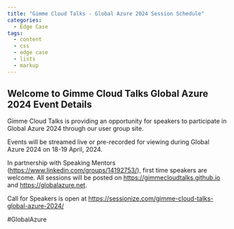 ```yaml
---
title: "Gimme Cloud Talks - Global Azure 2024 Session Schedule"
categories:
  - Edge Case
tags:
  - content
  - css
  - edge case
  - lists
  - markup
---
```


<!-- Google tag (gtag.js) -->
<script async src="https://www.googletagmanager.com/gtag/js?id=G-VFFBW7ZJ04"></script>
<script>
  window.dataLayer = window.dataLayer || [];
  function gtag(){dataLayer.push(arguments);}
  gtag('js', new Date());

  gtag('config', 'G-VFFBW7ZJ04');
</script>

## Welcome to Gimme Cloud Talks Global Azure 2024 Event Details ##

Gimme Cloud Talks is providing an opportunity for speakers to participate in Global Azure 2024 through our user group site.  

Events will be streamed live or pre-recorded for viewing during Global Azure 2024 on 18-19 April, 2024.  

In partnership with Speaking Mentors (<https://www.linkedin.com/groups/14192753/>), first time speakers are welcome. All sessions will be posted on <https://gimmecloudtalks.github.io> and <https://globalazure.net>.

Call for Speakers is open at <https://sessionize.com/gimme-cloud-talks-global-azure-2024/>

#GlobalAzure

<script type="text/javascript" src="https://sessionize.com/api/v2/116pixdf/view/Sessions"></script>
